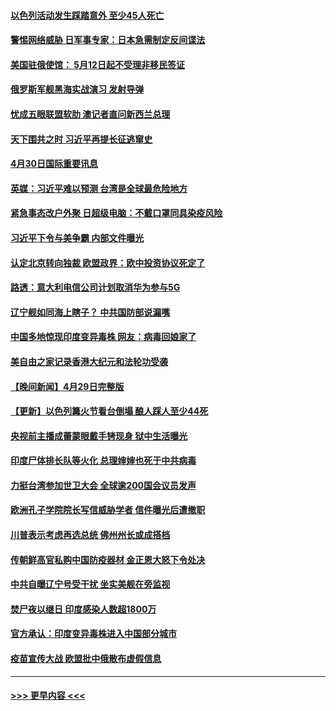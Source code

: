 #### [以色列活动发生踩踏意外 至少45人死亡](../pages/prog202/a103107919.md?t=05010252) 
#### [警惕网络威胁 日军事专家：日本急需制定反间谍法](../pages/prog202/a103107912.md?t=05010252) 
#### [美国驻俄使馆： 5月12日起不受理非移民签证](../pages/prog202/a103107903.md?t=05010252) 
#### [俄罗斯军舰黑海实战演习 发射导弹](../pages/prog202/a103107890.md?t=05010252) 
#### [忧成五眼联盟软肋 澳记者直问新西兰总理](../pages/prog202/a103107874.md?t=05010252) 
#### [天下围共之时 习近平再提长征逃窜史](../pages/prog202/a103106493.md?t=05010252) 
#### [4月30日国际重要讯息](../pages/prog202/a103107685.md?t=05010252) 
#### [英媒：习近平难以预测 台湾是全球最危险地方](../pages/prog202/a103107669.md?t=05010252) 
#### [紧急事态改户外聚 日超级电脑：不戴口罩同具染疫风险](../pages/prog202/a103107644.md?t=05010252) 
#### [习近平下令与美争霸 内部文件曝光](../pages/prog202/a103107608.md?t=05010252) 
#### [认定北京转向独裁 欧盟政界：欧中投资协议死定了](../pages/prog202/a103107584.md?t=05010252) 
#### [路透：意大利电信公司计划取消华为参与5G](../pages/prog202/a103107555.md?t=05010252) 
#### [辽宁舰如同海上瞎子？ 中共国防部说漏嘴](../pages/prog202/a103107491.md?t=05010252) 
#### [中国多地惊现印度变异毒株 网友：病毒回娘家了](../pages/prog202/a103107447.md?t=05010252) 
#### [美自由之家记录香港大纪元和法轮功受袭](../pages/prog202/a103107483.md?t=05010252) 
#### [【晚间新闻】4月29日完整版](../pages/prog202/a103107418.md?t=05010252) 
#### [【更新】以色列篝火节看台倒塌 酿人踩人至少44死](../pages/prog202/a103107417.md?t=05010252) 
#### [央视前主播成蕾蒙眼戴手铐现身 狱中生活曝光](../pages/prog202/a103107399.md?t=05010252) 
#### [印度尸体排长队等火化 总理婶婶也死于中共病毒](../pages/prog202/a103106986.md?t=05010252) 
#### [力挺台湾参加世卫大会 全球逾200国会议员发声](../pages/prog202/a103107224.md?t=05010252) 
#### [欧洲孔子学院院长写信威胁学者 信件曝光后遭撤职](../pages/prog202/a103107199.md?t=05010252) 
#### [川普表示考虑再选总统 佛州州长或成搭档](../pages/prog202/a103107235.md?t=05010252) 
#### [传朝鲜高官私购中国防疫器材 金正恩大怒下令处决](../pages/prog202/a103107179.md?t=05010252) 
#### [中共自曝辽宁号受干扰 坐实美舰在旁监视](../pages/prog202/a103107230.md?t=05010252) 
#### [焚尸夜以继日 印度感染人数超1800万](../pages/prog202/a103107222.md?t=05010252) 
#### [官方承认：印度变异毒株进入中国部分城市](../pages/prog202/a103107211.md?t=05010252) 
#### [疫苗宣传大战 欧盟批中俄散布虚假信息](../pages/prog202/a103106978.md?t=05010252) 

----
#### [ >>> 更早内容 <<< ](../indexes/prog202-earlier.md)
